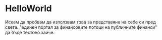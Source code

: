 # HelloWorld
Искам да пробвам да използвам това за представяне на себе си пред света.
"единен портал за финансовите потоци на публичните финанси" да бъде тестово зайче.
